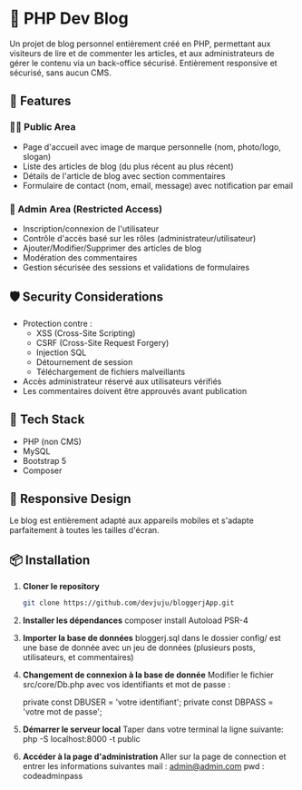 # 📰 PHP Dev Blog

Un projet de blog personnel entièrement créé en PHP, permettant aux visiteurs de lire et de commenter les articles, et aux administrateurs de gérer le contenu via un back-office sécurisé. Entièrement responsive et sécurisé, sans aucun CMS.

## 🚀 Features

### 🧑‍💻 Public Area

- Page d'accueil avec image de marque personnelle (nom, photo/logo, slogan)
- Liste des articles de blog (du plus récent au plus récent)
- Détails de l'article de blog avec section commentaires
- Formulaire de contact (nom, email, message) avec notification par email

### 🔐 Admin Area (Restricted Access)

- Inscription/connexion de l'utilisateur
- Contrôle d'accès basé sur les rôles (administrateur/utilisateur)
- Ajouter/Modifier/Supprimer des articles de blog
- Modération des commentaires
- Gestion sécurisée des sessions et validations de formulaires

## 🛡️ Security Considerations

- Protection contre :
  - XSS (Cross-Site Scripting)
  - CSRF (Cross-Site Request Forgery)
  - Injection SQL
  - Détournement de session
  - Téléchargement de fichiers malveillants
- Accès administrateur réservé aux utilisateurs vérifiés
- Les commentaires doivent être approuvés avant publication

## 🧱 Tech Stack

- PHP (non CMS)
- MySQL
- Bootstrap 5
- Composer

## 📱 Responsive Design

Le blog est entièrement adapté aux appareils mobiles et s'adapte parfaitement à toutes les tailles d'écran.

## 📦 Installation

1. **Cloner le repository**
   ```bash
   git clone https://github.com/devjuju/bloggerjApp.git

2. **Installer les dépendances**
   composer install
   Autoload PSR-4

3. **Importer la base de données**
   bloggerj.sql dans le dossier config/ est une base de donnée avec un jeu de données (plusieurs posts, utilisateurs, et commentaires)

4. **Changement de connexion à la base de donnée**
   Modifier le fichier src/core/Db.php avec vos identifiants et mot de passe :

   private const DBUSER = 'votre identifiant';
   private const DBPASS = 'votre mot de passe'; 

5. **Démarrer le serveur local**
    Taper dans votre terminal la ligne suivante:
    php -S localhost:8000 -t public

6. **Accéder à la page d'administration**
   Aller sur la page de connection et entrer les informations suivantes
   mail : admin@admin.com
   pwd : codeadminpass

